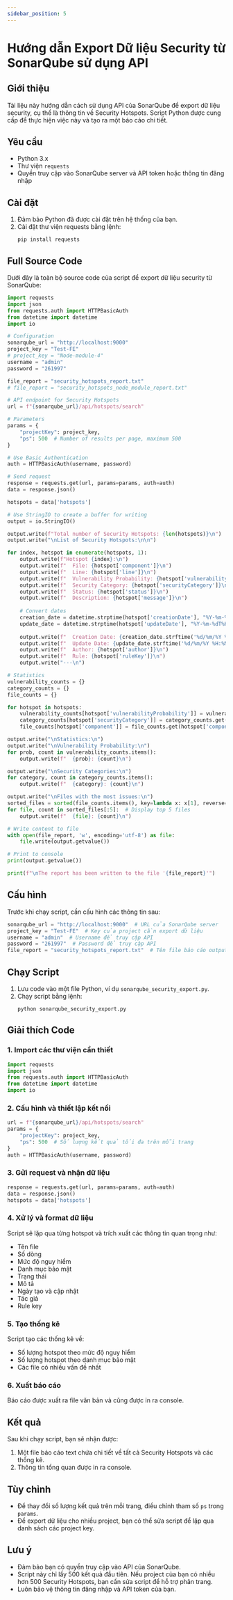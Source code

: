 ```yaml
---
sidebar_position: 5
---
```


# Hướng dẫn Export Dữ liệu Security từ SonarQube sử dụng API

## Giới thiệu

Tài liệu này hướng dẫn cách sử dụng API của SonarQube để export dữ liệu security, cụ thể là thông tin về Security Hotspots. Script Python được cung cấp để thực hiện việc này và tạo ra một báo cáo chi tiết.

## Yêu cầu

- Python 3.x
- Thư viện `requests`
- Quyền truy cập vào SonarQube server và API token hoặc thông tin đăng nhập

## Cài đặt

1. Đảm bảo Python đã được cài đặt trên hệ thống của bạn.
2. Cài đặt thư viện requests bằng lệnh:
   ```
   pip install requests
   ```



## Full Source Code

Dưới đây là toàn bộ source code của script để export dữ liệu security từ SonarQube:

```python
import requests
import json
from requests.auth import HTTPBasicAuth
from datetime import datetime
import io

# Configuration
sonarqube_url = "http://localhost:9000"
project_key = "Test-FE"
# project_key = "Node-module-4"
username = "admin"
password = "261997"

file_report = "security_hotspots_report.txt"
# file_report = "security_hotspots_node_module_report.txt"

# API endpoint for Security Hotspots
url = f"{sonarqube_url}/api/hotspots/search"

# Parameters
params = {
    "projectKey": project_key,
    "ps": 500  # Number of results per page, maximum 500
}

# Use Basic Authentication
auth = HTTPBasicAuth(username, password)

# Send request
response = requests.get(url, params=params, auth=auth)
data = response.json()

hotspots = data['hotspots']

# Use StringIO to create a buffer for writing
output = io.StringIO()

output.write(f"Total number of Security Hotspots: {len(hotspots)}\n")
output.write("\nList of Security Hotspots:\n\n")

for index, hotspot in enumerate(hotspots, 1):
    output.write(f"Hotspot {index}:\n")
    output.write(f"  File: {hotspot['component']}\n")
    output.write(f"  Line: {hotspot['line']}\n")
    output.write(f"  Vulnerability Probability: {hotspot['vulnerabilityProbability']}\n")
    output.write(f"  Security Category: {hotspot['securityCategory']}\n")
    output.write(f"  Status: {hotspot['status']}\n")
    output.write(f"  Description: {hotspot['message']}\n")
    
    # Convert dates
    creation_date = datetime.strptime(hotspot['creationDate'], "%Y-%m-%dT%H:%M:%S%z")
    update_date = datetime.strptime(hotspot['updateDate'], "%Y-%m-%dT%H:%M:%S%z")
    
    output.write(f"  Creation Date: {creation_date.strftime('%d/%m/%Y %H:%M:%S')}\n")
    output.write(f"  Update Date: {update_date.strftime('%d/%m/%Y %H:%M:%S')}\n")
    output.write(f"  Author: {hotspot['author']}\n")
    output.write(f"  Rule: {hotspot['ruleKey']}\n")
    output.write("---\n")

# Statistics
vulnerability_counts = {}
category_counts = {}
file_counts = {}

for hotspot in hotspots:
    vulnerability_counts[hotspot['vulnerabilityProbability']] = vulnerability_counts.get(hotspot['vulnerabilityProbability'], 0) + 1
    category_counts[hotspot['securityCategory']] = category_counts.get(hotspot['securityCategory'], 0) + 1
    file_counts[hotspot['component']] = file_counts.get(hotspot['component'], 0) + 1

output.write("\nStatistics:\n")
output.write("\nVulnerability Probability:\n")
for prob, count in vulnerability_counts.items():
    output.write(f"  {prob}: {count}\n")

output.write("\nSecurity Categories:\n")
for category, count in category_counts.items():
    output.write(f"  {category}: {count}\n")

output.write("\nFiles with the most issues:\n")
sorted_files = sorted(file_counts.items(), key=lambda x: x[1], reverse=True)
for file, count in sorted_files[:5]:  # Display top 5 files
    output.write(f"  {file}: {count}\n")

# Write content to file
with open(file_report, 'w', encoding='utf-8') as file:
    file.write(output.getvalue())

# Print to console
print(output.getvalue())

print(f"\nThe report has been written to the file '{file_report}'")
```


## Cấu hình

Trước khi chạy script, cần cấu hình các thông tin sau:

```python
sonarqube_url = "http://localhost:9000"  # URL của SonarQube server
project_key = "Test-FE"  # Key của project cần export dữ liệu
username = "admin"  # Username để truy cập API
password = "261997"  # Password để truy cập API
file_report = "security_hotspots_report.txt"  # Tên file báo cáo output
```

## Chạy Script

1. Lưu code vào một file Python, ví dụ `sonarqube_security_export.py`.
2. Chạy script bằng lệnh:
   ```
   python sonarqube_security_export.py
   ```

## Giải thích Code

### 1. Import các thư viện cần thiết

```python
import requests
import json
from requests.auth import HTTPBasicAuth
from datetime import datetime
import io
```

### 2. Cấu hình và thiết lập kết nối

```python
url = f"{sonarqube_url}/api/hotspots/search"
params = {
    "projectKey": project_key,
    "ps": 500  # Số lượng kết quả tối đa trên mỗi trang
}
auth = HTTPBasicAuth(username, password)
```

### 3. Gửi request và nhận dữ liệu

```python
response = requests.get(url, params=params, auth=auth)
data = response.json()
hotspots = data['hotspots']
```

### 4. Xử lý và format dữ liệu

Script sẽ lặp qua từng hotspot và trích xuất các thông tin quan trọng như:
- Tên file
- Số dòng
- Mức độ nguy hiểm
- Danh mục bảo mật
- Trạng thái
- Mô tả
- Ngày tạo và cập nhật
- Tác giả
- Rule key

### 5. Tạo thống kê

Script tạo các thống kê về:
- Số lượng hotspot theo mức độ nguy hiểm
- Số lượng hotspot theo danh mục bảo mật
- Các file có nhiều vấn đề nhất

### 6. Xuất báo cáo

Báo cáo được xuất ra file văn bản và cũng được in ra console.

## Kết quả

Sau khi chạy script, bạn sẽ nhận được:
1. Một file báo cáo text chứa chi tiết về tất cả Security Hotspots và các thống kê.
2. Thông tin tổng quan được in ra console.

## Tùy chỉnh

- Để thay đổi số lượng kết quả trên mỗi trang, điều chỉnh tham số `ps` trong `params`.
- Để export dữ liệu cho nhiều project, bạn có thể sửa script để lặp qua danh sách các project key.

## Lưu ý

- Đảm bảo bạn có quyền truy cập vào API của SonarQube.
- Script này chỉ lấy 500 kết quả đầu tiên. Nếu project của bạn có nhiều hơn 500 Security Hotspots, bạn cần sửa script để hỗ trợ phân trang.
- Luôn bảo vệ thông tin đăng nhập và API token của bạn.